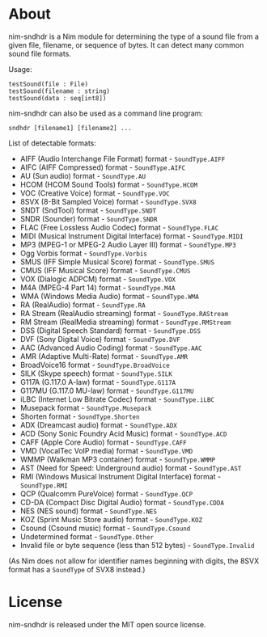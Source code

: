About
=====

nim-sndhdr is a Nim module for determining the type of a sound file from a given file, filename, or sequence of bytes.
It can detect many common sound file formats.

Usage:
    
    testSound(file : File)
    testSound(filename : string)
    testSound(data : seq[int8])

nim-sndhdr can also be used as a command line program:

    sndhdr [filename1] [filename2] ...

List of detectable formats:

* AIFF (Audio Interchange File Format) format - `SoundType.AIFF`
* AIFC (AIFF Compressed) format - `SoundType.AIFC`
* AU (Sun audio) format - `SoundType.AU`
* HCOM (HCOM Sound Tools) format - `SoundType.HCOM`
* VOC (Creative Voice) format - `SoundType.VOC`
* 8SVX (8-Bit Sampled Voice) format - `SoundType.SVX8`
* SNDT (SndTool) format - `SoundType.SNDT`
* SNDR (Sounder) format - `SoundType.SNDR`
* FLAC (Free Lossless Audio Codec) format - `SoundType.FLAC`
* MIDI (Musical Instrument Digital Interface) format - `SoundType.MIDI`
* MP3 (MPEG-1 or MPEG-2 Audio Layer III) format - `SoundType.MP3`
* Ogg Vorbis format - `SoundType.Vorbis`
* SMUS (IFF Simple Musical Score) format - `SoundType.SMUS`
* CMUS (IFF Musical Score) format - `SoundType.CMUS`
* VOX (Dialogic ADPCM) format - `SoundType.VOX`
* M4A (MPEG-4 Part 14) format - `SoundType.M4A`
* WMA (Windows Media Audio) format - `SoundType.WMA`
* RA (RealAudio) format - `SoundType.RA`
* RA Stream (RealAudio streaming) format - `SoundType.RAStream`
* RM Stream (RealMedia streaming) format - `SoundType.RMStream`
* DSS (Digital Speech Standard) format - `SoundType.DSS`
* DVF (Sony Digital Voice) format - `SoundType.DVF`
* AAC (Advanced Audio Coding) format - `SoundType.AAC`
* AMR (Adaptive Multi-Rate) format - `SoundType.AMR`
* BroadVoice16 format - `SoundType.BroadVoice`
* SILK (Skype speech) format - `SoundType.SILK`
* G117A (G.117.0 A-law) format - `SoundType.G117A`
* G117MU (G.117.0 MU-law) format - `SoundType.G117MU`
* iLBC (Internet Low Bitrate Codec) format - `SoundType.iLBC`
* Musepack format - `SoundType.Musepack`
* Shorten format - `SoundType.Shorten`
* ADX (Dreamcast audio) format - `SoundType.ADX`
* ACD (Sony Sonic Foundry Acid Music) format - `SoundType.ACD`
* CAFF (Apple Core Audio) format - `SoundType.CAFF`
* VMD (VocalTec VoIP media) format - `SoundType.VMD`
* WMMP (Walkman MP3 container) format - `SoundType.WMMP`
* AST (Need for Speed: Underground audio) format - `SoundType.AST`
* RMI (Windows Musical Instrument Digital Interface) format - `SoundType.RMI`
* QCP (Qualcomm PureVoice) format - `SoundType.QCP`
* CD-DA (Compact Disc Digital Audio) format - `SoundType.CDDA`
* NES (NES sound) format - `SoundType.NES`
* KOZ (Sprint Music Store audio) format - `SoundType.KOZ`
* Csound (Csound music) format - `SoundType.Csound`
* Undetermined format - `SoundType.Other`
* Invalid file or byte sequence (less than 512 bytes) - `SoundType.Invalid`

(As Nim does not allow for identifier names beginning with digits, the 8SVX format
has a `SoundType` of SVX8 instead.)


License
=======

nim-sndhdr is released under the MIT open source license.
